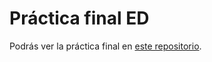 # Práctica final ED

Podrás ver la práctica final en [este repositorio](https://github.com/mianfg/scrabble-word-finder).
